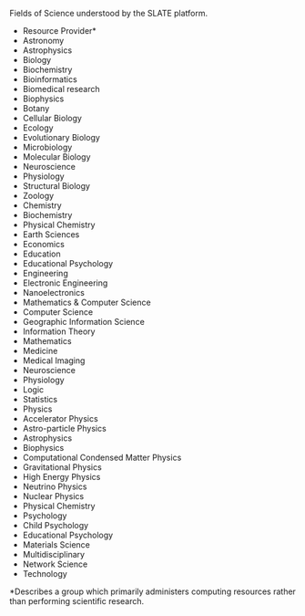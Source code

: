 ---
---

Fields of Science understood by the SLATE platform. 

- Resource Provider*
- Astronomy
- Astrophysics
- Biology
- Biochemistry
- Bioinformatics
- Biomedical research
- Biophysics
- Botany
- Cellular Biology
- Ecology
- Evolutionary Biology
- Microbiology
- Molecular Biology
- Neuroscience
- Physiology
- Structural Biology
- Zoology
- Chemistry
- Biochemistry
- Physical Chemistry
- Earth Sciences
- Economics
- Education
- Educational Psychology
- Engineering
- Electronic Engineering
- Nanoelectronics
- Mathematics & Computer Science
- Computer Science
- Geographic Information Science
- Information Theory
- Mathematics
- Medicine
- Medical Imaging
- Neuroscience
- Physiology
- Logic
- Statistics
- Physics
- Accelerator Physics
- Astro-particle Physics
- Astrophysics
- Biophysics
- Computational Condensed Matter Physics
- Gravitational Physics
- High Energy Physics
- Neutrino Physics
- Nuclear Physics
- Physical Chemistry
- Psychology
- Child Psychology
- Educational Psychology
- Materials Science
- Multidisciplinary
- Network Science
- Technology

*Describes a group which primarily administers computing resources rather than performing scientific research. 
